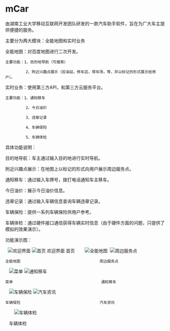 # mCar
由湖南工业大学移动互联网开发团队研发的一款汽车助手软件，旨在为广大车主提供便捷的服务。

主要分为两大模块：全能地图和实时业务

  全能地图：对百度地图进行二次开发。
  
    主要功能：1、目的地导航（可搜索）
    
             2、附近兴趣点展示（加油站，修车店，停车场，等，并以标记的形式展示给用户）。
            
  实时业务：使用第三方API，和第三方云服务平台。
  
    主要功能：1、通知移车
    
             2、今日油价
             
             3、违章记录
             
             4、车辆保险
             
             5、车辆体检
             
   
具体功能说明：

   目的地导航：车主通过输入目的地进行实时导航。
   
   附近兴趣点展示：在地图上以标记的形式向用户展示周边服务点。
   
   通知移车：通过输入车牌号，拨打电话通知车主移车。
   
   今日油价：展示今日油价信息。
   
   违章记录：通过输入车辆信息查询车辆违章记录。
   
   车辆保险：提供一系列车辆保险供用户参考。
   
   车辆体检：通过硬件接口通信获得车辆实时信息（由于硬件方面的问题，只提供了模拟的效果演示）。
    
    
 功能演示图：
 
   ![欢迎界面](https://raw.githubusercontent.com/hutcwp/img-floder/master/%E6%AC%A2%E8%BF%8E%E7%95%8C%E9%9D%A2.png)
      ![首页](https://raw.githubusercontent.com/hutcwp/img-floder/master/%E9%A6%96%E9%A1%B5.png)
    欢迎界面                               首页
    
    ![全能地图](https://raw.githubusercontent.com/hutcwp/img-floder/master/%E5%85%A8%E8%83%BD%E5%9C%B0%E5%9B%BE.png)
       ![周边服务点](https://raw.githubusercontent.com/hutcwp/img-floder/master/%E5%91%A8%E8%BE%B9%E6%9C%8D%E5%8A%A1%E7%82%B9.png)
   
    全能地图                                   周边服务点

    ![菜单](https://raw.githubusercontent.com/hutcwp/img-floder/master/%E8%8F%9C%E5%8D%95.png)
       ![通知移车](https://raw.githubusercontent.com/hutcwp/img-floder/master/%E9%80%9A%E7%9F%A5%E7%A7%BB%E8%BD%A6.png)
    
    菜单                                       通知移车
    
    ![车辆保险](https://github.com/hutcwp/img-floder/blob/master/%E8%BD%A6%E8%BE%86%E4%BF%9D%E9%99%A9.png?raw=true)
       ![汽车资讯](https://raw.githubusercontent.com/hutcwp/img-floder/master/%E6%B1%BD%E8%BD%A6%E8%B5%84%E8%AE%AF.png)
   
    车辆保险                                   汽车资讯
     
    ![车辆体检](https://raw.githubusercontent.com/hutcwp/img-floder/master/%E8%BD%A6%E8%BE%86%E4%BD%93%E6%A3%80.png)
    
    车辆体检

